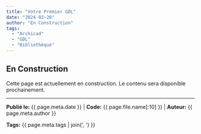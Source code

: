 ```yaml
---
title: "Votre Premier GDL"
date: "2024-03-20"
author: "En Construction"
tags:
  - "Archicad"
  - "GDL"
  - "Bibliothèque"
---
```


## En Construction

Cette page est actuellement en construction. Le contenu sera disponible prochainement.

---
**Publié le:** {{ page.meta.date }} | **Code:** {{ page.file.name[:10] }}  | **Auteur:** {{ page.meta.author }}

**Tags:** {{ page.meta.tags | join(', ') }} 
